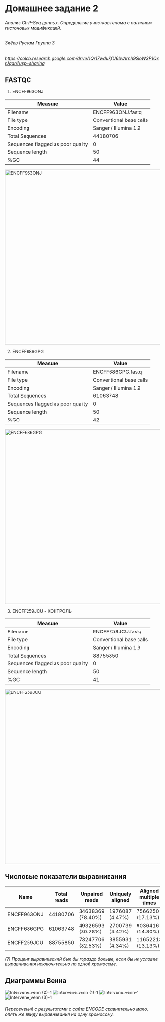 # Домашнее задание 2
###### Анализ ChIP-Seq данных. Определение участков генома с наличием гистоновых модификаций.
###### Зиёев Рустам Группа 3
###### https://colab.research.google.com/drive/1Qr17wduKfU6bvArnh9SloW3P1QxrJqan?usp=sharing

## FASTQC



1) ENCFF963ONJ

Measure | Value 
 --- | --- 
Filename | ENCFF963ONJ.fastq
File type | Conventional base calls
Encoding | Sanger / Illumina 1.9
Total Sequences | 44180706
Sequences flagged as poor quality | 0
Sequence length | 50
%GC | 44

<img width="569" alt="ENCFF963ONJ" src="https://user-images.githubusercontent.com/74643940/229348533-33f6eff5-4b72-47cb-8776-e31293aa84d2.PNG">



2) ENCFF686GPG

Measure | Value 
 --- | --- 
Filename | ENCFF686GPG.fastq
File type | Conventional base calls
Encoding | Sanger / Illumina 1.9
Total Sequences | 61063748
Sequences flagged as poor quality | 0
Sequence length | 50
%GC | 42

<img width="569" alt="ENCFF686GPG" src="https://user-images.githubusercontent.com/74643940/229348543-1a4f8f9f-5b1a-4899-b747-c97204099a2f.PNG">



3) ENCFF259JCU - КОНТРОЛЬ

Measure | Value 
 --- | --- 
Filename | ENCFF259JCU.fastq
File type | Conventional base calls
Encoding | Sanger / Illumina 1.9
Total Sequences | 88755850
Sequences flagged as poor quality | 0
Sequence length | 50
%GC | 41

<img width="569" alt="ENCFF259JCU" src="https://user-images.githubusercontent.com/74643940/229348550-8216df24-7536-474e-a8fc-c6146d24422e.PNG">



## Числовые показатели выравнивания

|Name|Total reads|Unpaired reads|Uniquely aligned|Aligned multiple times|
|---|---|---|---|---|
|ENCFF963ONJ|44180706|34638369 \(78\.40%\)|1976087 \(4\.47%\)|7566250 \(17\.13%\)|
|ENCFF686GPG|61063748|49326593 \(80\.78%\)|2700739 \(4\.42%\)|9036416 \(14\.80%\)|
|ENCFF259JCU|88755850|73247706 \(82\.53%\)|3855931 \(4\.34%\)|11652213 \(13\.13%\)|

###### (?) Процент выравниваний был бы гораздо больше, если бы не условие выравнивания исключительно по одной хромосоме.



## Диаграммы Венна

![Intervene_venn (2)-1](https://user-images.githubusercontent.com/74643940/229349201-251cfbe4-35c1-4e0e-ab3f-ef49378357de.png)
![Intervene_venn (1)-1](https://user-images.githubusercontent.com/74643940/229349203-e9e412f4-a9cb-4cfb-8caf-c340f6ad9cc0.png)
![Intervene_venn-1](https://user-images.githubusercontent.com/74643940/229349205-b9ef44e9-cbcb-4046-994a-63419db25cd8.png)
![Intervene_venn (3)-1](https://user-images.githubusercontent.com/74643940/229349206-3a3aaa8c-0f5d-4c3f-a58a-e1bce6d86153.png)

###### Пересечений с результатами с сайта ENCODE сравнительно мало, опять же ввиду выравнивания на одну хромосому.


